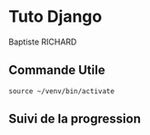 # Tuto Django

Baptiste RICHARD

## Commande Utile

`source ~/venv/bin/activate`

## Suivi de la progression